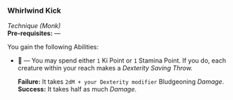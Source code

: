 ### Whirlwind Kick
*Technique (Monk)*  
**Pre-requisites:** —  

You gain the following Abilities:
* 🔷 — You may spend either `1` Ki Point or `1` Stamina Point. If you do, each creature within your reach makes a *Dexterity Saving Throw.*
  
  **Failure:** It takes `2dM + your Dexterity modifier` Bludgeoning *Damage*.  
  **Success:** It takes half as much *Damage*.
